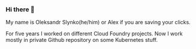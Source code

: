 ### Hi there 👋

My name is Oleksandr Slynko(he/him) or Alex if you are saving your clicks. 

For five years I worked on different Cloud Foundry projects. Now I work mostly in private Github repository on some Kubernetes stuff.
